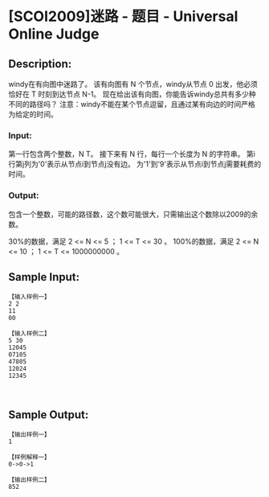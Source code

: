# [SCOI2009]迷路 - 题目 - Universal Online Judge

## Description: 

windy在有向图中迷路了。 该有向图有 N 个节点，windy从节点 0 出发，他必须恰好在 T 时刻到达节点 N-1。 现在给出该有向图，你能告诉windy总共有多少种不同的路径吗？ 注意：windy不能在某个节点逗留，且通过某有向边的时间严格为给定的时间。

### Input: 

第一行包含两个整数，N T。 接下来有 N 行，每行一个长度为 N 的字符串。 第i行第j列为'0'表示从节点i到节点j没有边。 为'1'到'9'表示从节点i到节点j需要耗费的时间。

### Output: 

包含一个整数，可能的路径数，这个数可能很大，只需输出这个数除以2009的余数。

30%的数据，满足 2 <= N <= 5 ； 1 <= T <= 30 。 100%的数据，满足 2 <= N <= 10 ； 1 <= T <= 1000000000 。


## Sample Input: 
```
【输入样例一】
2 2
11
00

【输入样例二】
5 30
12045
07105
47805
12024
12345



```

## Sample Output: 
```
【输出样例一】
1

【样例解释一】
0->0->1

【输出样例二】
852


```
